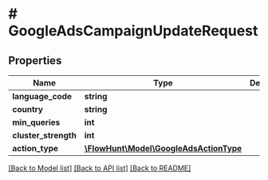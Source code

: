# # GoogleAdsCampaignUpdateRequest

## Properties

Name | Type | Description | Notes
------------ | ------------- | ------------- | -------------
**language_code** | **string** |  |
**country** | **string** |  |
**min_queries** | **int** |  |
**cluster_strength** | **int** |  |
**action_type** | [**\FlowHunt\Model\GoogleAdsActionType**](GoogleAdsActionType.md) |  |

[[Back to Model list]](../../README.md#models) [[Back to API list]](../../README.md#endpoints) [[Back to README]](../../README.md)
